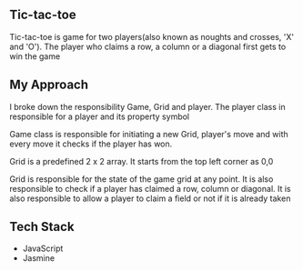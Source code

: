 ## Tic-tac-toe
 Tic-tac-toe is game for two players(also known as noughts and crosses, 'X' and 'O'). The player who claims a row, a column or a diagonal first gets to win  the game

## My Approach
I broke down the responsibility Game, Grid and player. The player class in responsible for a player and its property symbol

Game class is responsible for initiating a new Grid, player's move and with every move it checks if the player has won.

Grid is a predefined 2 x 2 array. It starts from the top left corner as 0,0

Grid is responsible for the state of the game grid at any point. It is also responsible to check if a player has claimed a row, column or diagonal. It is also responsible to allow a player to claim a field or not if it is already taken

## Tech Stack
 * JavaScript
 * Jasmine
